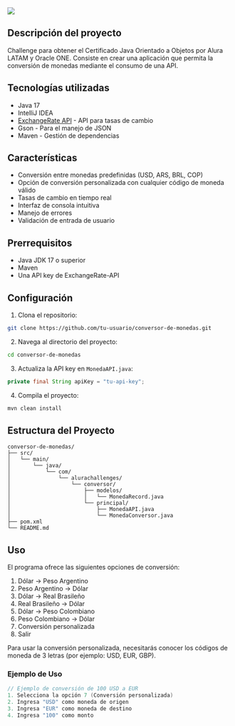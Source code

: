 <img src="https://img.shields.io/badge/STATUS-EN%20DESAROLLO-green">

## Descripción del proyecto

Challenge para obtener el Certificado Java Orientado a Objetos por Alura LATAM y Oracle ONE.
Consiste en crear una aplicación que permita la conversión de monedas mediante el consumo de una API.

## Tecnologías utilizadas

- Java 17
- IntelliJ IDEA
- [ExchangeRate API](https://www.exchangerate-api.com/) - API para tasas de cambio
- Gson - Para el manejo de JSON
- Maven - Gestión de dependencias

## Características

- Conversión entre monedas predefinidas (USD, ARS, BRL, COP)
- Opción de conversión personalizada con cualquier código de moneda válido
- Tasas de cambio en tiempo real
- Interfaz de consola intuitiva
- Manejo de errores
- Validación de entrada de usuario


## Prerrequisitos

- Java JDK 17 o superior
- Maven
- Una API key de ExchangeRate-API

## Configuración

1. Clona el repositorio:
```bash
git clone https://github.com/tu-usuario/conversor-de-monedas.git
```

2. Navega al directorio del proyecto:
```bash
cd conversor-de-monedas
```

3. Actualiza la API key en `MonedaAPI.java`:
```java
private final String apiKey = "tu-api-key";
```

4. Compila el proyecto:
```bash
mvn clean install
```

## Estructura del Proyecto

```
conversor-de-monedas/
├── src/
│   └── main/
│       └── java/
│           └── com/
│               └── alurachallenges/
│                   └── conversor/
│                       ├── modelos/
│                       │   └── MonedaRecord.java
│                       └── principal/
│                           ├── MonedaAPI.java
│                           └── MonedaConversor.java
├── pom.xml
└── README.md
```

## Uso

El programa ofrece las siguientes opciones de conversión:

1. Dólar → Peso Argentino
2. Peso Argentino → Dólar
3. Dólar → Real Brasileño
4. Real Brasileño → Dólar
5. Dólar → Peso Colombiano
6. Peso Colombiano → Dólar
7. Conversión personalizada
8. Salir

Para usar la conversión personalizada, necesitarás conocer los códigos de moneda de 3 letras (por ejemplo: USD, EUR, GBP).

### Ejemplo de Uso

```java
// Ejemplo de conversión de 100 USD a EUR
1. Selecciona la opción 7 (Conversión personalizada)
2. Ingresa "USD" como moneda de origen
3. Ingresa "EUR" como moneda de destino
4. Ingresa "100" como monto
```
